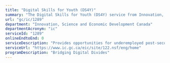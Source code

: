 ```yaml
---
title: "Digital Skills for Youth (DS4Y)"
summary: "The Digital Skills for Youth (DS4Y) service from Innovation, Science and Economic Development Canada is not available end-to-end online, according to the GC Service Inventory."
url: "gc/ic/1289"
department: "Innovation, Science and Economic Development Canada"
departmentAcronym: "ic"
serviceId: "1289"
onlineEndtoEnd: 0
serviceDescription: "Provides opportunities for underemployed post-secondary graduates to combine valuable work experience with training related to digital skills through these internships so that they can successfully transition to the labour market."
serviceUrl: "https://www.ic.gc.ca/eic/site/122.nsf/eng/home"
programDescription: "Bridging Digital Divides"
---
```

